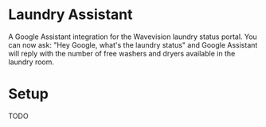 # Laundry Assistant
A Google Assistant integration for the Wavevision laundry status portal. You can now ask: "Hey Google, what's the laundry status" and Google Assistant will reply with the number of free washers and dryers available in the laundry room.

# Setup
TODO
